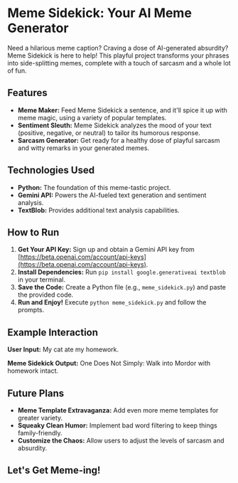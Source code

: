 # Meme Sidekick: Your AI Meme Generator

Need a hilarious meme caption? Craving a dose of AI-generated absurdity? Meme Sidekick is here to help! This playful project transforms your phrases into side-splitting memes, complete with a touch of sarcasm and a whole lot of fun.

## Features

* **Meme Maker:**  Feed Meme Sidekick a sentence, and it'll spice it up with meme magic, using a variety of popular templates.
* **Sentiment Sleuth:**  Meme Sidekick analyzes the mood of your text (positive, negative, or neutral) to tailor its humorous response.
* **Sarcasm Generator:**  Get ready for a healthy dose of playful sarcasm and witty remarks in your generated memes.

## Technologies Used

* **Python:** The foundation of this meme-tastic project.
* **Gemini API:**  Powers the AI-fueled text generation and sentiment analysis.
* **TextBlob:** Provides additional text analysis capabilities.

## How to Run 

1. **Get Your API Key:**  Sign up and obtain a Gemini API key from [https://beta.openai.com/account/api-keys](https://beta.openai.com/account/api-keys).
2. **Install Dependencies:**  Run `pip install google.generativeai textblob` in your terminal.
3. **Save the Code:**   Create a Python file (e.g., `meme_sidekick.py`) and paste the provided code.  
4. **Run and Enjoy!**  Execute `python meme_sidekick.py` and follow the prompts.

## Example Interaction 

**User Input:** My cat ate my homework.

**Meme Sidekick Output:**  One Does Not Simply: Walk into Mordor with homework intact.

## Future Plans

* **Meme Template Extravaganza:**  Add even more meme templates for greater variety.
* **Squeaky Clean Humor:** Implement bad word filtering to keep things family-friendly.
* **Customize the Chaos:**  Allow users to adjust the levels of sarcasm and absurdity.

##  Let's Get Meme-ing! 
